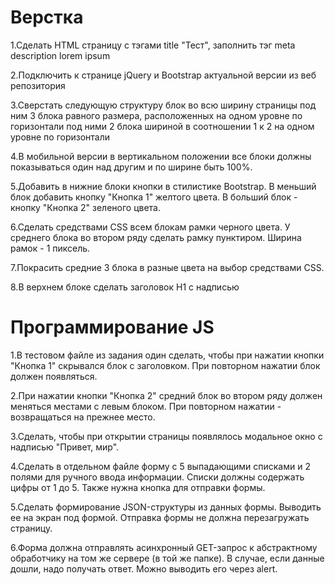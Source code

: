 # Верстка
1.Сделать HTML страницу с тэгами title "Тест", заполнить тэг meta description lorem ipsum

2.Подключить к странице jQuery и Bootstrap актуальной версии из веб репозитория

3.Сверстать следующую структуру
блок во всю ширину страницы под ним 3 блока равного размера, расположенных на одном уровне по горизонтали под ними 2 блока шириной в соотношении 1 к 2 на одном уровне по горизонтали

4.В мобильной версии в вертикальном положении все блоки должны показываться один над другим и по ширине быть 100%.

5.Добавить в нижние блоки кнопки в стилистике Bootstrap. В меньший блок добавить кнопку "Кнопка 1" желтого цвета. В больший блок - кнопку
"Кнопка 2" зеленого цвета.

6.Сделать средствами CSS всем блокам рамки черного цвета. У среднего
блока во втором ряду сделать рамку пунктиром. Ширина рамок - 1
пиксель.

7.Покрасить средние 3 блока в разные цвета на выбор средствами CSS.

8.В верхнем блоке сделать заголовок H1 с надписью

# Программирование JS
1.В тестовом файле из задания один сделать, чтобы при нажатии кнопки
"Кнопка 1" скрывался блок с заголовком. При повторном нажатии блок
должен появляться.

2.При нажатии кнопки "Кнопка 2" средний блок во втором ряду должен
меняться местами с левым блоком. При повторном нажатии - возвращаться
на прежнее место.

3.Сделать, чтобы при открытии страницы появлялось модальное окно с
надписью "Привет, мир".

4.Сделать в отдельном файле форму с 5 выпадающими списками и 2
полями для ручного ввода информации. Списки должны содержать цифры от
1 до 5. Также нужна кнопка для отправки формы.

5.Сделать формирование JSON-структуры из данных формы. Выводить ее
на экран под формой. Отправка формы не должна перезагружать страницу.

6.Форма должна отправлять асинхронный GET-запрос к абстрактному
обработчику на том же сервере (в той же папке). В случае, если данные
дошли, надо получать ответ. Можно выводить его через alert.
